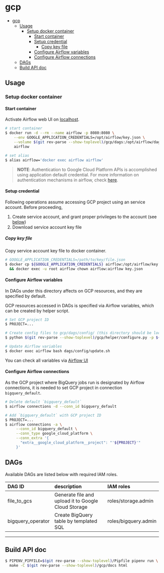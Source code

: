 # gcp

<!-- TOC -->

- [gcp](#gcp)
    - [Usage](#usage)
        - [Setup docker container](#setup-docker-container)
            - [Start container](#start-container)
            - [Setup credential](#setup-credential)
                - [Copy key file](#copy-key-file)
            - [Configure Airflow variables](#configure-airflow-variables)
            - [Configure Airflow connections](#configure-airflow-connections)
    - [DAGs](#dags)
    - [Build API doc](#build-api-doc)

<!-- /TOC -->

## Usage

### Setup docker container

#### Start container

Activate Airflow web UI on [localhost](http://localhost:8080).

```bash
# start container
$ docker run -d --rm --name airflow -p 8080:8080 \
    --env GOOGLE_APPLICATION_CREDENTIALS=/opt/airflow/key.json \
    --volume $(git rev-parse --show-toplevel)/gcp/dags:/opt/airflow/dags \
    airflow

# set alias
$ alias airflow='docker exec airflow airflow'
```

> **NOTE**:
> Authentication to Google Cloud Platform APIs is accomplished using application default credential.
> For more information on authentication mechanisms in airflow, check [here](https://airflow.apache.org/docs/apache-airflow/stable/howto/connection/gcp.html#authenticating-to-gcp).

#### Setup credential

Following operations assume accessing GCP project using an service account.
Before proceeding,

1. Create service account, and grant proper privileges to the account (see [below](#dags))
1. Download service account key file

##### Copy key file

Copy service account key file to docker container.

```bash
# GOOGLE_APPLICATION_CREDENTIALS=/path/to/key/file.json
$ docker cp ${GOOGLE_APPLICATION_CREDENTIALS} airflow:/opt/airflow/key.json \
  && docker exec -u root airflow chown airflow:airflow key.json
```

#### Configure Airflow variables

In DAGs under this directory affects on GCP resources, and they are specified by default.

GCP resources accessed in DAGs is specified via Airflow variables, which can be created by helper script.

```bash
# Set GCP project ID
$ PROJECT=...

# Create config files to gcp/dags/config/ (this directory should be located at /opt/airflow/dags/config/)
$ python $(git rev-parse --show-toplevel)/gcp/helper/configure.py -p ${PROJECT}

# Update Airflow variables
$ docker exec airflow bash dags/config/update.sh
```

You can check all variables via [Airflow UI](http://localhost:8080/admin/variable/)

#### Configure Airflow connections

As the GCP project where BigQuery jobs run is designated by Airflow connections,
it is needed to set GCP project in connection `bigquery_default`.

```bash
# Delete default `bigquery_default`
$ airflow connections -d --conn_id bigquery_default

# Add `bigquery_default` with GCP project ID
$ PROJECT=...
$ airflow connections -a \
     --conn_id bigquery_default \
     --conn_type google_cloud_platform \
     --conn_extra '{
       "extra__google_cloud_platform__project": "'${PROJECT}'"
     }'
```

## DAGs

Available DAGs are listed below with required IAM roles.

DAG ID|description|IAM roles
:--|:--|:--
file_to_gcs|Generate file and upload it to Google Cloud Storage|roles/storage.admin
bigquery_operator|Create BigQuery table by templated SQL|roles/bigquery.admin

---

## Build API doc

```bash
$ PIPENV_PIPFILE=$(git rev-parse --show-toplevel)/Pipfile pipenv run \
  make -C $(git rev-parse --show-toplevel)/gcp/docs html
```
